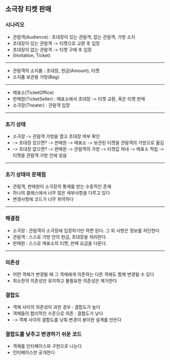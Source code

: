 ## 소극장 티켓 판매

### 시나리오
- 관람객(Audience) : 초대장이 있는 관람객, 없는 관람객, 가방 소지
- 초대장이 있는 관람객 -> 티켓으로 교환 후 입장
- 초대장이 없는 관람객 -> 티켓 구매 후 입장
- (Invitation, Ticket)
---
- 관람객의 소지품 : 초대장, 현금(Amount), 티켓
- 소지품 보관용 가방(Bag)
---
- 매표소(TicketOffice)
- 판매원(TicketSeller) : 매표소에서 초대장 -> 티켓 교환, 혹은 티켓 판매
- 소극장(Theater) : 관람객 입장
---
### 초기 상태
- 소극장 -> 관람객 가방을 열고 초대장 여부 확인
- -> 초대장 있으면? -> 판매원 -> 매표소 -> 보관된 티켓을 관람객의 가방으로 옮김
- -> 초대장 없으면? -> 판매원 -> 관람객의 가방 -> 티켓값 꺼내 -> 매표소 적립 -> 티켓을 관람객 가방 안에 넣음
---
### 초기 상태의 문제점
- 관람객, 판매원이 소극장의 통제를 받는 수동적인 존재
- 하나의 클래스에서 너무 많은 세부사항을 다루고 있다
- 변경사항에 코드가 너무 취약하다
---
### 해결점
- 소극장 : 관람객이 소극장에 입장하기만 하면 된다. 그 외 사항은 정보를 차단한다
- 관람객 : 스스로 가방 안의 현금, 초대장을 처리한다.
- 판매원 : 스스로 매표소의 티켓, 판매 요금을 다룬다.

---
### 의존성
- 어떤 객체가 변경될 때 그 객체에게 의존하는 다른 객체도 함께 변경될 수 있다
- 최소한의 의존성만 유지하고 불필요한 의존성은 제거한다

### 결합도
- 객체 사이의 의존성이 과한 경우 : 결합도가 높다
- 객체들이 합리적인 수준으로 의존 : 결합도가 낮다
- -> 객체 사이의 결합도를 낮춰 변경이 용이한 설계를 만든다

### 결합도를 낮추고 변경하기 쉬운 코드
- 객체를 인터페이스와 구현으로 나눈다
- 인터페이스만 공개한다